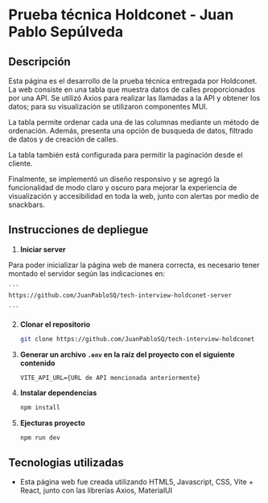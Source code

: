 # Prueba técnica Holdconet - Juan Pablo Sepúlveda


## Descripción
Esta página es el desarrollo de la prueba técnica entregada por Holdconet. La web consiste en una tabla que muestra datos de calles proporcionados por una API. Se utilizó Axios para realizar las llamadas a la API y obtener los datos; para su visualización se utilizaron componentes MUI.

La tabla permite ordenar cada una de las columnas mediante un método de ordenación. Además, presenta una opción de busqueda de datos, filtrado de datos y de creación de calles.

La tabla también está configurada para permitir la paginación desde el cliente.

Finalmente, se implementó un diseño responsivo y se agregó la funcionalidad de modo claro y oscuro para mejorar la experiencia de visualización y accesibilidad en toda la web, junto con alertas por medio de snackbars.


## Instrucciones de depliegue

1. **Iniciar server**

Para poder inicializar la página web de manera correcta, es necesario tener montado el servidor según las indicaciones en:

    ```
    https://github.com/JuanPabloSQ/tech-interview-holdconet-server

    ``` 

2. **Clonar el repositorio**
    ```bash
    git clone https://github.com/JuanPabloSQ/tech-interview-holdconet
    ```

3. **Generar un archivo `.env` en la raíz del proyecto con el siguiente contenido**

    ```
    VITE_API_URL={URL de API mencionada anteriormente}

    ```

4. **Instalar dependencias**

    ```bash
    npm install
    ```

5. **Ejecturas proyecto**

    ```bash
    npm run dev
    ```


## Tecnologias utilizadas

- Esta página web fue creada utilizando HTML5, Javascript, CSS, Vite + React, junto con las librerías Axios, MaterialUI
